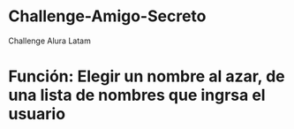 # Challenge-Amigo-Secreto
Challenge Alura Latam
<h1>Función: Elegir un nombre al azar, de una lista de nombres que ingrsa el usuario</h1>
